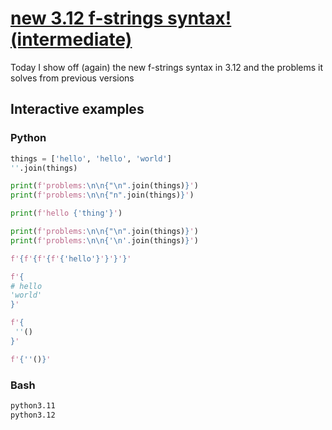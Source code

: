 # [new 3.12 f-strings syntax! (intermediate)](https://youtu.be/BkexKFfrAeo)

Today I show off (again) the new f-strings syntax in 3.12 and the problems it solves from previous versions

## Interactive examples

### Python

```python
things = ['hello', 'hello', 'world']
''.join(things)

print(f'problems:\n\n{"\n".join(things)}')
print(f'problems:\n\n{"n".join(things)}')

print(f'hello {'thing'}')

print(f'problems:\n\n{"\n".join(things)}')
print(f'problems:\n\n{'\n'.join(things)}')

f'{f'{f'{f'{'hello'}'}'}'}'

f'{
# hello
'world'
}'

f'{
 ''()
}'

f'{''()}'
```

### Bash

```bash
python3.11
python3.12
```
